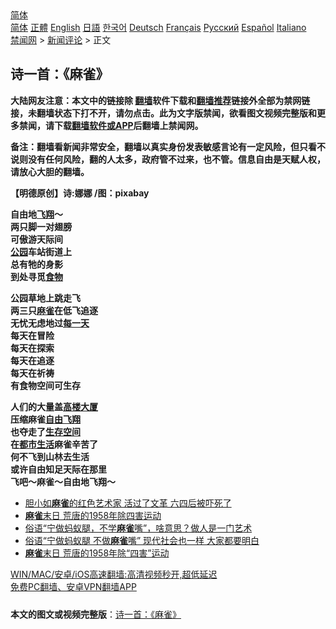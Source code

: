  <!-- 面包屑导航 --> <div class="breadcrumb"><!-- GTranslate: https://gtranslate.io/ -->  <div class="switcher notranslate">  <div class="selected">  <a href="#" onclick="return false;"> 简体</a>  </div>  <div class="option">  <a href="https://www.bannedbook.org" onclick="doGTranslate('zh-CN|zh-CN');jQuery('div.switcher div.selected a').html(jQuery(this).html());return false;" title="简体中文" class="nturl selected"> 简体</a>  <a href="https://www.bannedbook.org/zh-tw/" onclick="doGTranslate('zh-CN|zh-TW');jQuery('div.switcher div.selected a').html(jQuery(this).html());return false;" title="繁體中文" class="nturl"> 正體</a>  <a href="https://www.bannedbook.org/en/" onclick="doGTranslate('zh-CN|en');jQuery('div.switcher div.selected a').html(jQuery(this).html());return false;" title="English" class="nturl"> English</a>  <a href="https://www.bannedbook.org/ja/" onclick="doGTranslate('zh-CN|ja');jQuery('div.switcher div.selected a').html(jQuery(this).html());return false;" title="日本語" class="nturl"> 日語</a>  <a href="https://www.bannedbook.org/ko/" onclick="doGTranslate('zh-CN|ko');jQuery('div.switcher div.selected a').html(jQuery(this).html());return false;" title="한국어" class="nturl"> 한국어</a>  <a href="https://www.bannedbook.org/de/" onclick="doGTranslate('zh-CN|de');jQuery('div.switcher div.selected a').html(jQuery(this).html());return false;" title="Deutsch" class="nturl"> Deutsch</a>  <a href="https://www.bannedbook.org/fr/" onclick="doGTranslate('zh-CN|fr');jQuery('div.switcher div.selected a').html(jQuery(this).html());return false;" title="Français" class="nturl"> Français</a>  <a href="https://www.bannedbook.org/ru/" onclick="doGTranslate('zh-CN|ru');jQuery('div.switcher div.selected a').html(jQuery(this).html());return false;" title="Русский" class="nturl"> Русский</a>  <a href="https://www.bannedbook.org/es/" onclick="doGTranslate('zh-CN|es');jQuery('div.switcher div.selected a').html(jQuery(this).html());return false;" title="Español" class="nturl"> Español</a>  <a href="https://www.bannedbook.org/it/" onclick="doGTranslate('zh-CN|it');jQuery('div.switcher div.selected a').html(jQuery(this).html());return false;" title="Italiano" class="nturl"> Italiano</a>  </div>  </div>      <div class='breadcrumb-sub'><!-- Breadcrumb NavXT 6.3.0 --> <a href="https://www.bannedbook.org/" class="home">禁闻网</a> &gt; <a href="https://www.bannedbook.org/bnews/comments/" class="category">新闻评论</a> &gt; 正文</div></div><h2>诗一首：《麻雀》</h2> <p class="notice"><b>大陆网友注意：本文中的链接除 <a href="https://github.com/bannedbook/fanqiang" >翻墙</a>软件下载和<a href="https://github.com/killgcd/justmysocks/blob/master/README.md">翻墙推荐</a>链接外全部为禁网链接，未翻墙状态下打不开，请勿点击。此为文字版禁闻，欲看图文视频完整版和更多禁闻，请下载<a href="https://github.com/bannedbook/fanqiang">翻墙软件或APP</a>后翻墙上禁闻网。</p><p>备注：翻墙看新闻非常安全，翻墙以真实身份发表敏感言论有一定风险，但只看不说则没有任何风险，翻的人太多，政府管不过来，也不管。信息自由是天赋人权，请放心大胆的翻墙。</b></p>  <div class="entry"> <p>              <a href="https://i2.wp.com/upload-images-bucket-v64rleca837do.s3.eu-west-1.amazonaws.com/wp-content/uploads/2021/07/26002144/bird-5812654_640.jpg?fit=640%2C433&#038;ssl=1" data-caption=""></a>                            </p> <p><strong>【明德原创】诗:娜娜 /图：pixabay</strong></p>  <p><strong>自由地<a href="https://www.bannedbook.org/bnews/tag/%E9%A3%9E%E7%BF%94/" class="st_tag internal_tag" rel="tag" title="标签 飞翔 下的日志">飞翔</a>～</strong><br /> <strong>两只脚一对翅膀</strong><br /> <strong>可傲游天际间</strong><br /> <strong><a href="https://www.bannedbook.org/bnews/tag/%e5%85%ac%e5%9b%ad/" class="st_tag internal_tag" rel="tag" title="标签 公园 下的日志">公园</a>车站街道上</strong><br /> <strong>总有牠的身影</strong><br /> <strong>到处寻觅<a href="https://www.bannedbook.org/bnews/tag/%e9%a3%9f%e7%89%a9/" class="st_tag internal_tag" rel="tag" title="标签 食物 下的日志">食物</a></strong></p> <p><strong>公园草地上跳走飞</strong><br /> <strong>两三只<a href="https://www.bannedbook.org/bnews/tag/%e9%ba%bb%e9%9b%80/" class="st_tag internal_tag" rel="tag" title="标签 麻雀 下的日志">麻雀</a>在低飞追逐</strong><br /> <strong>无忧无虑地过<a href="https://www.bannedbook.org/bnews/tag/%E6%AF%8F%E4%B8%80%E5%A4%A9/" class="st_tag internal_tag" rel="tag" title="标签 每一天 下的日志">每一天</a></strong><br /> <strong>每天在冒险</strong><br /> <strong>每天在探索</strong><br /> <strong>每天在追逐</strong><br /> <strong>每天在祈祷</strong><br /> <strong>有食物空间可生存</strong></p>  <p><strong>人们的大量盖<a href="https://www.bannedbook.org/bnews/tag/%E9%AB%98%E6%A5%BC%E5%A4%A7%E5%8E%A6/" class="st_tag internal_tag" rel="tag" title="标签 高楼大厦 下的日志">高楼大厦</a></strong><br /> <strong>压缩麻雀<a href="https://www.bannedbook.org/bnews/tag/%E8%87%AA%E7%94%B1%E9%A3%9E%E7%BF%94/" class="st_tag internal_tag" rel="tag" title="标签 自由飞翔 下的日志">自由飞翔</a></strong><br /> <strong>也夺走了<a href="https://www.bannedbook.org/bnews/tag/%E7%94%9F%E5%AD%98%E7%A9%BA%E9%97%B4/" class="st_tag internal_tag" rel="tag" title="标签 生存空间 下的日志">生存空间</a></strong><br /> <strong>在<a href="https://www.bannedbook.org/bnews/tag/%E9%83%BD%E5%B8%82%E7%94%9F%E6%B4%BB/" class="st_tag internal_tag" rel="tag" title="标签 都市生活 下的日志">都市生活</a>麻雀辛苦了</strong><br /> <strong>何不飞到山林去生活</strong><br /> <strong>或许自由知足天际在那里</strong><br /> <strong>飞吧～麻雀～自由地飞翔～</strong></p> <ul class='op-related-articles' title='相关阅读'> <li><a href='https://www.bannedbook.org/bnews/lifebaike/20210411/1523931.html' target='_blank'>胆小如<b>麻雀</b>的红色艺术家 活过了文革 六四后被吓死了</a></li> <li><a href='https://www.bannedbook.org/bnews/lifebaike/20210219/1489857.html' target='_blank'><b>麻雀</b>末日 荒唐的1958年除四害运动</a></li> <li><a href='https://www.bannedbook.org/bnews/funmedia/20210125/1474311.html' target='_blank'>俗语“宁做蚂蚁腿，不学<b>麻雀</b>嘴”，啥意思？做人是一门艺术</a></li> <li><a href='https://www.bannedbook.org/bnews/funmedia/20201207/1443293.html' target='_blank'>俗语“宁做蚂蚁腿 不做<b>麻雀</b>嘴” 现代社会也一样 大家都要明白</a></li> <li><a href='https://www.bannedbook.org/bnews/lifebaike/20201119/1433339.html' target='_blank'><b>麻雀</b>末日 荒唐的1958年除“四害”运动</a></li> </ul> <p class="texttj"> <a href="https://github.com/bannedbook/fanqiang/wiki/V2ray%E6%9C%BA%E5%9C%BA" target="_blank">WIN/MAC/安卓/iOS高速翻墙:高清视频秒开,超低延迟</a><br/> <a href="https://github.com/bannedbook/fanqiang/wiki/%E7%A6%81%E9%97%BB%E7%BD%91%E5%AE%89%E5%8D%93%E7%BF%BB%E5%A2%99%E6%96%B0%E9%97%BBAPP" target="_blank">免费PC翻墙、安卓VPN翻墙APP</a></p> <p></p><a name='sharetosocial'></a>  <div style="margin-bottom:5px;padding-bottom:5px;clear:both"> <div id="archive-pix-1" class="banner-ads"> <!-- AuctionX Display platform tag START --> <div id="26318x728x90x621x_ADSLOT2" clicktrack="%%CLICK_URL_ESC%%"></div> <!-- AuctionX Display platform tag END --> </div> <div id="archive-pix-2" class="banner-ads"> <!-- AuctionX Display platform tag START --> <div id="26315x300x250x621x_ADSLOT2" clicktrack="%%CLICK_URL_ESC%%"></div> <!-- AuctionX Display platform tag END --> </div> </div>  <div id="archive-pix-1" class="banner-ads"> <!-- AuctionX Display platform tag START --> <div id="26318x728x90x621x_ADSLOT3" clicktrack="%%CLICK_URL_ESC%%"></div> <!-- AuctionX Display platform tag END --> </div> <div><b>本文的图文或视频完整版</b>：<a href='https://www.bannedbook.org/bnews/comments/20210726/1594243.html'>诗一首：《麻雀》</a></div>  </div><!--END ENTRY--> 